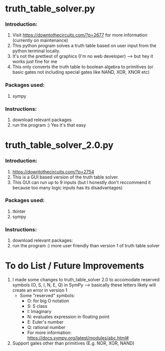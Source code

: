 # truth_table_solver.py
### Introduction:
1. Visit https://downtothecircuits.com/?p=2677 for more information (currently on maintenance)
2. This python program solves a truth table based on user input from the python terminal locally.
3. It's not the prettiest of graphics (I'm no web developer) --> but hey it works just fine for me
4. This only converts the truth table to boolean algebra to primitives (or basic gates not including special gates like NAND, XOR, XNOR etc)

### Packages used: 
1. sympy

### Instructions:
1. download relevant packages
2. run the program :) Yes it's that easy

# truth_table_solver_2.0.py
### Introduction:
1. https://downtothecircuits.com/?p=2754
2. This is a GUI based version of the truth table solver.
3. This GUI can run up to 9 inputs (but I honestly don't reccommend it because too many logic inputs has its disadvantages)

### Packages used:
1. tkinter
2. sympy

### Instructions:
1. download relevant packages:
2. run the program :) more user friendly than version 1 of truth table solver

# To do List / Future Improvements
1. I made some changes to truth_table_solver 2.0 to accomodate reserved symbols (O, S, I, N, E, Q) in SymPy --> basically these letters likely will create an error in version 1
   - Some "reserved" symbols:
      - O: for big O notation
      - S: S class
      - I: Imaginary
      - N: evaluates expression in floating point
      - E: Euler's number
      - Q: rational number
      - For more information: https://docs.sympy.org/latest/modules/abc.html#
2. Support gates other than primitives (E.g. NOR, XOR, NAND)

